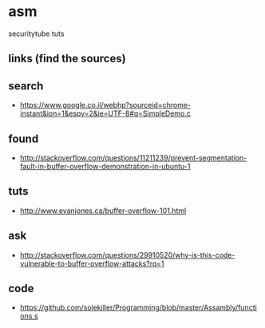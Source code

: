 # asm
securitytube tuts
 
 
 links (find the sources)
 -----
search
---
- https://www.google.co.il/webhp?sourceid=chrome-instant&ion=1&espv=2&ie=UTF-8#q=SimpleDemo.c

found
----
- http://stackoverflow.com/questions/11211239/prevent-segmentation-fault-in-buffer-overflow-demonstration-in-ubuntu-1

tuts
-----
- http://www.evanjones.ca/buffer-overflow-101.html


ask
----
- http://stackoverflow.com/questions/29910520/why-is-this-code-vulnerable-to-buffer-overflow-attacks?rq=1


code
----
-  https://github.com/solekiller/Programming/blob/master/Assambly/functions.s
